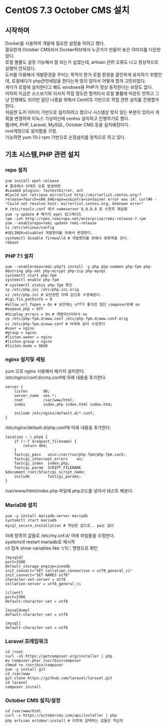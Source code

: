 CentOS 7.3 October CMS 설치
=========================

시작하며
--------
Docker를 사용하여 개발에 필요한 설정을 하려고 했다.  
필요한게 October CMS라서 Docker허브에서 누군가가 만들어 놓은 이미지를 다운받았다.  
로컬 볼륨도 설정 가능해서 잘 되는가 싶었는데, artisan 관련 오류도 나고 정상적으로 실행이 안되었다.  
도커를 이용해서 개발환경을 꾸미는 목적이 뭔가 로컬 환경을 클린하게 유지하기 위함인데, 로컬에다가 php관련세팅을 한다는게 맞지 않아서 어떻게 할까 고민되었다.  
게다가 로컬에 설치한다고 해도 windows용 PHP가 정상 동작한다는 보장도 없다.  
어차피 지금은 소스보기와 리서치 작업 정도만 할꺼라서 로컬 볼륨에 마운트 안하고 그냥 진행해도 되지만 일단 나중을 위해서 CentOS 기반으로 작업 관련 설치를 진행할까 한다.  
처음엔 도커 이미지 기반으로 설치하려고 했으나 시스템상 맞지 않는 부분이 있어서 계획을 변경하여 리눅스 가상머신에 centos 설치하고 진행하기로 했다.  
웹서버, PHP, Laravel, MySQL, October CMS 등을 설치예정이다.  
root계정으로 설치함을 가정.  
가능하면 yum 이나 rpm 기반으로 순정설치를 원칙으로 하고 있다.  

기초 시스템,PHP 관련 설치
------------
### repo 설치

    yum install epel-release
    # 결과에서 아래의 오류 발생하면
    #Loaded plugins: fastestmirror, ovl
    #Could not retrieve mirrorlist http://mirrorlist.centos.org/?release=7&arch=x86_64&repo=os&infra=container error was 14: curl#6 - "Could not resolve host: mirrorlist.centos.org; Unknown error"
    # /etc/resolv.conf 에서 nameserver 8.8.8.8 로 수정후 재실행
    yum -y update # 패키지 epel 업그레이드
    rpm -ivh http://rpms.remirepo.net/enterprise/remi-release-7.rpm
    yum --enablerepo=remi update remi-release
    vi /etc/selinux/config
    #SELINUX=disabled 개발편의를 위해서 변경한다.
    systemctl disable firewalld # 개발편의를 위해서 방화벽을 끈다.
    reboot

### PHP 7.1 설치
    yum --enablerepo=remi-php71 install -y php php-common php-fpm php-mbstring php-xml php-mcrypt php-zip php-mysql
    systemctl start php-fpm
    systemctl enable php-fpm
    # systemctl status php-fpm 확인
    cp /etc/php.ini /etc/php.ini.orig
    vi /etc/php.ini # 보안관련 아래 값으로 수정해준다.
    #cgi.fix_pathinfo = 0
    #allow_url_fopen = On # 보안에는 off가 좋지만 일단 composer위해 on
    #expose_php = Off
    #display_errors = On # 개발머신이라서 on
    cp /etc/php-fpm.d/www.conf /etc/php-fpm.d/www.conf.orig
    vi /etc/php-fpm.d/www.conf # 아래와 같이 수정한다
    #user = nginx
    #group = nginx
    #listen.owner = nginx
    #listen.group = nginx
    #listen.mode = 0660

### nginx 설치및 세팅
yum 으로 nginx 사용해서 패키지 설치한다.  
/etc/nginx/conf.d/cms.conf에 아래 내용을 추가한다.  

    server {
        listen       80;
        server_name  cms.*;
        root         /var/www/html;
        index        index.php index.html index.htm;

        include /etc/nginx/default.d/*.conf;
    }

/etc/nginx/default.d/php.conf에 아래 내용을 추가한다.  

    location ~ \.php$ {
        if (!-f $request_filename) {
            return 404;
        }
        fastcgi_pass   unix:/var/run/php-fpm/php-fpm.sock;
        fastcgi_intercept_errors    on;
        fastcgi_index  index.php;
        fastcgi_param  SCRIPT_FILENAME  $document_root/$fastcgi_script_name;
        include        fastcgi_params;
    }

/var/www/html/index.php 파일에 php코드를 넣어서 테스트 해본다.  

### MariaDB 설치

    yum -y install mariadb-server mariadb
    systemctl start mariadb
    mysql_secure_installation # 적당한 값으로.. pw는 없이

아래 항목의 값들로 /etc/my.cnf.d/ 아래 파일들을 수정한다.  
systemctl restart mariadb로 재시작  
cli 접속 show variables like 'c%'; 명령으로 확인

    [mysqld]
    port=3306
    default_storage_engine=innodb
    init_connect="SET collation_connection = utf8_general_ci"  
    init_connect="SET NAMES utf8"  
    character-set-server = utf8
    collation-server = utf8_general_ci

    [client]
    port=3306
    default-character-set = utf8

    [mysqldump]
    default-character-set = utf8

    [mysql]
    default-character-set = utf8

### Laravel 프레임워크

    cd /root
    curl -sS https://getcomposer.org/installer | php
    mv composer.phar /usr/bin/composer
    chmod +x /usr/bin/composer
    yum -y install git
    cd /var/www
    git clone https://github.com/laravel/laravel.git
    cd laravel
    composer install

### October CMS 설치/설정
    cd /var/www/html
    curl -s https://octobercms.com/api/installer | php
    php artisan october:install # 이후에 입력하는 값들은 적당히
